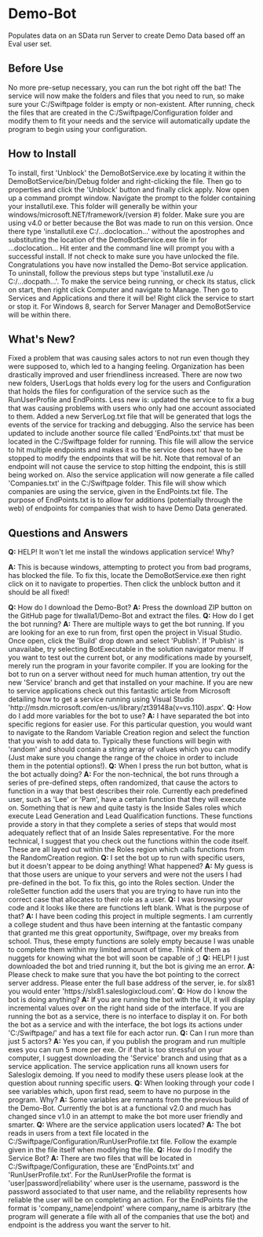 Demo-Bot
========

Populates data on an SData run Server to create Demo Data based off an Eval user set.

## Before Use

No more pre-setup necessary, you can run the bot right off the bat! The service will now make the folders and files that you need to run, so make sure your C:/Swiftpage folder is empty or non-existent. After running, check the files that are created in the C:/Swiftpage/Configuration folder and modify them to fit your needs and the service will automatically update the program to begin using your configuration.

## How to Install

To install, first 'Unblock' the DemoBotService.exe by locating it within the DemoBotService/bin/Debug folder and right-clicking the file. Then go to properties and click the 'Unblock' button and finally click apply. Now open up a command prompt window. Navigate the prompt to the folder containing your installutil.exe. This folder will generally be within your windows/microsoft.NET/framework/(version #) folder. Make sure you are using v4.0 or better because the Bot was made to run on this version. Once there type 'installutil.exe C:/...doclocation...' without the apostrophes and substituting the location of the DemoBotService.exe file in for ...doclocation... Hit enter and the command line will prompt you with a successful install. If not check to make sure you have unlocked the file. Congratulations you have now installed the Demo-Bot service application. To uninstall, follow the previous steps but type 'installutil.exe /u C:/...docpath...'. To make the service being running, or check its status, click on start, then right click Computer and navigate to Manage. Then go to Services and Applications and there it will be! Right click the service to start or stop it. For Windows 8, search for Server Manager and DemoBotService will be within there.

## What's New?

Fixed a problem that was causing sales actors to not run even though they were supposed to, which led to a hanging feeling. Organization has been drastically improved and user friendliness increased. There are now two new folders, UserLogs that holds every log for the users and Configuration that holds the files for configuration of the service such as the RunUserProfile and EndPoints. Less new is: updated the service to fix a bug that was causing problems with users who only had one account associated to them. Added a new ServerLog.txt file that will be generated that logs the events of the service for tracking and debugging. Also the service has been updated to include another source file called 'EndPoints.txt' that must be located in the C:/Swiftpage folder for running. This file will allow the service to hit multiple endpoints and makes it so the service does not have to be stopped to modify the endpoints that will be hit. Note that removal of an endpoint will not cause the service to stop hitting the endpoint, this is still being worked on. Also the service application will now generate a file called 'Companies.txt' in the C:/Swiftpage folder. This file will show which companies are using the service, given in the EndPoints.txt file. The purpose of EndPoints.txt is to allow for additions (potentially through the web) of endpoints for companies that wish to have Demo Data generated.

## Questions and Answers


<b>Q:</b> HELP! It won't let me install the windows application service! Why?

<b>A:</b> This is because windows, attempting to protect you from bad programs, has blocked the file. To fix this, locate the DemoBotService.exe then right click on it to navigate to properties. Then click the unblock button and it should be all fixed!


<b>
Q:</b> How do I download the Demo-Bot?

<b>
A:</b> Press the download ZIP button on the GitHub page for tlwalla1/Demo-Bot and extract the files.



<b>
Q:</b> How do I get the bot running?

<b>
A:</b> There are multiple ways to get the bot running. If you are looking for an exe to run from, first open the project in Visual Studio. Once open, click the 'Build' drop down and select 'Publish'. If 'Publish' is unavailabe, try selecting BotExecutable in the solution navigator menu. If you want to test out the current bot, or any modifications made by yourself, merely run the program in your favorite compiler. If you are looking for the bot to run on a server without need for much human attention, try out the new 'Service' branch and get that installed on your machine. If you are new to service applications check out this fantastic article from Microsoft detailing how to get a service running using Visual Studio 'http://msdn.microsoft.com/en-us/library/zt39148a(v=vs.110).aspx'.



<b>
Q:</b> How do I add more variables for the bot to use?

<b>
A:</b> I have separated the bot into specific regions for easier use. For this particular question, you would want to navigate to the Random Variable Creation region and select the function that you wish to add data to. Typically these functions will begin with 'random' and should contain a string array of values which you can modify (Just make sure you change the range of the choice in order to include them in the potential options!).



<b>
Q:</b> When I press the run bot button, what is the bot actually doing?


<b>
A:</b> For the non-technical, the bot runs through a series of pre-defined steps, often randomized, that cause the actors to function in a way that best describes their role. Currently each predefined user, such as 'Lee' or 'Pam', have a certain function that they will execute on. Something that is new and quite tasty is the Inside Sales roles which execute Lead Generation and Lead Qualification functions. These functions provide a story in that they complete a series of steps that would most adequately reflect that of an Inside Sales representative. For the more technical, I suggest that you check out the functions within the code itself. These are all layed out within the Roles region which calls functions from the RandomCreation region.



<b>
Q:</b> I set the bot up to run with specific users, but it doesn't appear to be doing anything! What happened?

<b>
A:</b> My guess is that those users are unique to your servers and were not the users I had pre-defined in the bot. To fix this, go into the Roles section. Under the roleSetter function add the users that you are trying to have run into the correct case that allocates to their role as a user.



<b>
Q:</b> I was browsing your code and it looks like there are functions left blank. What is the purpose of that?



<b>
A:</b> I have been coding this project in multiple segments. I am currently a college student and thus have been interning at the fantastic company that granted me this great opportunity, Swiftpage, over my breaks from school. Thus, these empty functions are solely empty because I was unable to complete them within my limited amount of time. Think of them as nuggets for knowing what the bot will soon be capable of ;)



<b>
Q:</b> HELP! I just downloaded the bot and tried running it, but the bot is giving me an error.

<b>
A:</b> Please check to make sure that you have the bot pointing to the correct server address. Please enter the full base address of the server, ie. for slx81 you would enter 'https://slx81.saleslogixcloud.com'.



<b>
Q:</b> How do I know the bot is doing anything?



<b>
A:</b> If you are running the bot with the UI, it will display incremental values over on the right hand side of the interface. If you are running the bot as a service, there is no interface to display it on. For both the bot as a service and with the interface, the bot logs its actions under 'C:/Swiftpage/' and has a text file for each actor run.



<b>
Q:</b> Can I run more than just 5 actors?

<b>
A:</b> Yes you can, if you publish the program and run multiple exes you can run 5 more per exe. Or if that is too stressful on your computer, I suggest downloading the 'Service' branch and using that as a service application. The service application runs all known users for Saleslogix demoing. If you need to modify these users please look at the question about running specific users.



<b>
Q:</b> When looking through your code I see variables which, upon first read, seem to have no purpose in the program. Why?

<b>
A:</b> Some variables are remnants from the previous build of the Demo-Bot. Currently the bot is at a functional v2.0 and much has changed since v1.0 in an attempt to make the bot more user friendly and smarter.



<b>
Q:</b> Where are the service application users located?

<b>
A:</b> The bot reads in users from a text file located in the C:/Swiftpage/Configuration/RunUserProfile.txt file. Follow the example given in the file itself when modifying the file.



<b>
Q:</b> How do I modify the Service Bot?

<b>
A:</b> There are two files that will be located in C:/Swiftpage/Configuration, these are 'EndPoints.txt' and 'RunUserProfile.txt'. For the RunUserProfile the format is 'user|password|reliability' where user is the username, password is the password associated to that user name, and the reliability represents how reliable the user will be on completing an action. For the EndPoints file the format is 'company_name|endpoint' where company_name is arbitrary (the program will generate a file with all of the companies that use the bot) and endpoint is the address you want the server to hit.